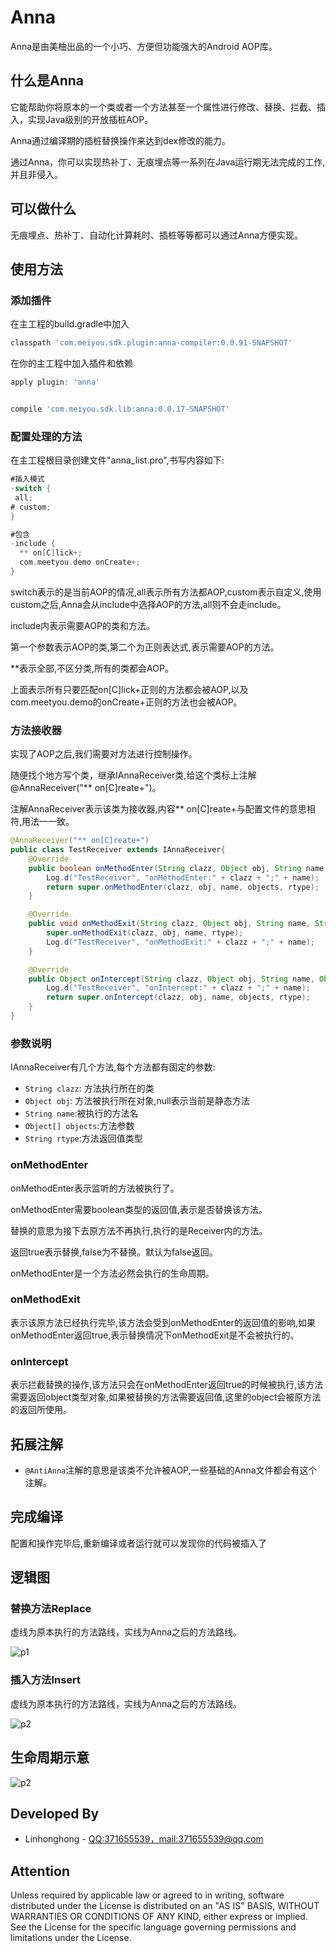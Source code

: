 # Anna

Anna是由美柚出品的一个小巧、方便但功能强大的Android AOP库。

## 什么是Anna

它能帮助你将原本的一个类或者一个方法甚至一个属性进行修改、替换、拦截、插入，实现Java级别的开放插桩AOP。

Anna通过编译期的插桩替换操作来达到dex修改的能力。

通过Anna，你可以实现热补丁、无痕埋点等一系列在Java运行期无法完成的工作,并且非侵入。

## 可以做什么

无痕埋点、热补丁、自动化计算耗时、插桩等等都可以通过Anna方便实现。

## 使用方法

### 添加插件

在主工程的build.gradle中加入

```groovy
classpath 'com.meiyou.sdk.plugin:anna-compiler:0.0.91-SNAPSHOT'
```

在你的主工程中加入插件和依赖

```groovy
apply plugin: 'anna'


compile 'com.meiyou.sdk.lib:anna:0.0.17-SNAPSHOT'
```

### 配置处理的方法

在主工程根目录创建文件"anna_list.pro",书写内容如下:

```groovy
#插入模式
-switch {
 all;
# custom;
}

#包含
-include {
  ** on[C]lick+;
  com.meetyou.demo onCreate+;
}
```

switch表示的是当前AOP的情况,all表示所有方法都AOP,custom表示自定义,使用custom之后,Anna会从include中选择AOP的方法,all则不会走include。

include内表示需要AOP的类和方法。

第一个参数表示AOP的类,第二个为正则表达式,表示需要AOP的方法。

**表示全部,不区分类,所有的类都会AOP。

上面表示所有只要匹配on[C]lick+正则的方法都会被AOP,以及com.meetyou.demo的onCreate+正则的方法也会被AOP。

### 方法接收器

实现了AOP之后,我们需要对方法进行控制操作。

随便找个地方写个类，继承IAnnaReceiver类,给这个类标上注解@AnnaReceiver("** on[C]reate+")。

注解AnnaReceiver表示该类为接收器,内容** on[C]reate+与配置文件的意思相符,用法一一致。

```java
@AnnaReceiver("** on[C]reate+")
public class TestReceiver extends IAnnaReceiver{
    @Override
    public boolean onMethodEnter(String clazz, Object obj, String name, Object[] objects, String rtype) {
        Log.d("TestReceiver", "onMethodEnter:" + clazz + ";" + name);
        return super.onMethodEnter(clazz, obj, name, objects, rtype);
    }

    @Override
    public void onMethodExit(String clazz, Object obj, String name, String rtype) {
        super.onMethodExit(clazz, obj, name, rtype);
        Log.d("TestReceiver", "onMethodExit:" + clazz + ";" + name);
    }

    @Override
    public Object onIntercept(String clazz, Object obj, String name, Object[] objects, String rtype) {
        Log.d("TestReceiver", "onIntercept:" + clazz + ";" + name);
        return super.onIntercept(clazz, obj, name, objects, rtype);
    }
}

```

### 参数说明

IAnnaReceiver有几个方法,每个方法都有固定的参数:
* ```String clazz```: 方法执行所在的类
* ```Object obj```: 方法被执行所在对象,null表示当前是静态方法
* ```String name```:被执行的方法名
* ```Object[] objects```:方法参数
* ```String rtype```:方法返回值类型

### onMethodEnter

onMethodEnter表示监听的方法被执行了。

onMethodEnter需要boolean类型的返回值,表示是否替换该方法。

替换的意思为接下去原方法不再执行,执行的是Receiver内的方法。

返回true表示替换,false为不替换。默认为false返回。

onMethodEnter是一个方法必然会执行的生命周期。

### onMethodExit

表示该原方法已经执行完毕,该方法会受到onMethodEnter的返回值的影响,如果onMethodEnter返回true,表示替换情况下onMethodExit是不会被执行的。

### onIntercept

表示拦截替换的操作,该方法只会在onMethodEnter返回true的时候被执行,该方法需要返回object类型对象,如果被替换的方法需要返回值,这里的object会被原方法的返回所使用。


## 拓展注解

* ```@AntiAnna```注解的意思是该类不允许被AOP,一些基础的Anna文件都会有这个注解。

## 完成编译

配置和操作完毕后,重新编译或者运行就可以发现你的代码被插入了

## 逻辑图

### 替换方法Replace

虚线为原本执行的方法路线，实线为Anna之后的方法路线。

![p1](https://raw.githubusercontent.com/HomHomLin/Anna/master/replace.png)

### 插入方法Insert

虚线为原本执行的方法路线，实线为Anna之后的方法路线。

![p2](https://raw.githubusercontent.com/HomHomLin/Anna/master/insert.png)

## 生命周期示意

![p2](https://raw.githubusercontent.com/HomHomLin/Anna/master/stuff.png)


## Developed By

 * Linhonghong - <QQ:371655539，mail:371655539@qq.com>

## Attention
Unless required by applicable law or agreed to in writing, software
distributed under the License is distributed on an "AS IS" BASIS,
WITHOUT WARRANTIES OR CONDITIONS OF ANY KIND, either express or implied.
See the License for the specific language governing permissions and
limitations under the License.
